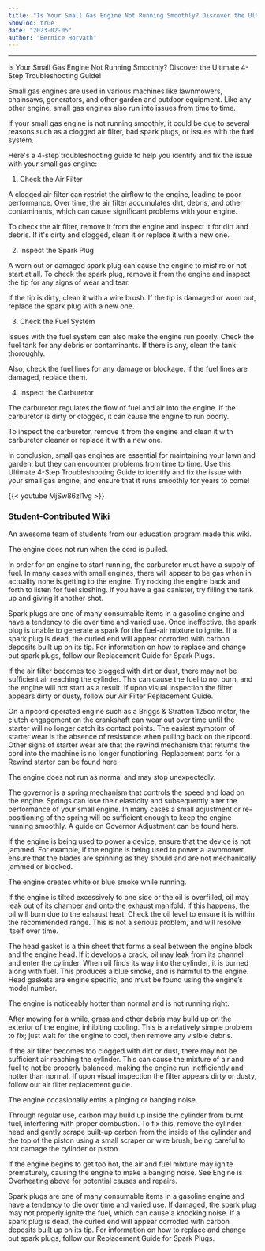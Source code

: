 ```yaml
---
title: "Is Your Small Gas Engine Not Running Smoothly? Discover the Ultimate 4-Step Troubleshooting Guide!"
ShowToc: true 
date: "2023-02-05"
author: "Bernice Horvath"
---
```

*****
Is Your Small Gas Engine Not Running Smoothly? Discover the Ultimate 4-Step Troubleshooting Guide!

Small gas engines are used in various machines like lawnmowers, chainsaws, generators, and other garden and outdoor equipment. Like any other engine, small gas engines also run into issues from time to time.

If your small gas engine is not running smoothly, it could be due to several reasons such as a clogged air filter, bad spark plugs, or issues with the fuel system.

Here's a 4-step troubleshooting guide to help you identify and fix the issue with your small gas engine:

1. Check the Air Filter

A clogged air filter can restrict the airflow to the engine, leading to poor performance. Over time, the air filter accumulates dirt, debris, and other contaminants, which can cause significant problems with your engine.

To check the air filter, remove it from the engine and inspect it for dirt and debris. If it's dirty and clogged, clean it or replace it with a new one.

2. Inspect the Spark Plug

A worn out or damaged spark plug can cause the engine to misfire or not start at all. To check the spark plug, remove it from the engine and inspect the tip for any signs of wear and tear.

If the tip is dirty, clean it with a wire brush. If the tip is damaged or worn out, replace the spark plug with a new one.

3. Check the Fuel System

Issues with the fuel system can also make the engine run poorly. Check the fuel tank for any debris or contaminants. If there is any, clean the tank thoroughly.

Also, check the fuel lines for any damage or blockage. If the fuel lines are damaged, replace them.

4. Inspect the Carburetor

The carburetor regulates the flow of fuel and air into the engine. If the carburetor is dirty or clogged, it can cause the engine to run poorly.

To inspect the carburetor, remove it from the engine and clean it with carburetor cleaner or replace it with a new one.

In conclusion, small gas engines are essential for maintaining your lawn and garden, but they can encounter problems from time to time. Use this Ultimate 4-Step Troubleshooting Guide to identify and fix the issue with your small gas engine, and ensure that it runs smoothly for years to come!

{{< youtube MjSw86zl1vg >}} 



### Student-Contributed Wiki
 
An awesome team of students from our education program made this wiki.
 
The engine does not run when the cord is pulled.
 
In order for an engine to start running, the carburetor must have a supply of fuel. In many cases with small engines, there will appear to be gas when in actuality none is getting to the engine. Try rocking the engine back and forth to listen for fuel sloshing. If you have a gas canister, try filling the tank up and giving it another shot.
 
Spark plugs are one of many consumable items in a gasoline engine and have a tendency to die over time and varied use. Once ineffective, the spark plug is unable to generate a spark for the fuel-air mixture to ignite. If a spark plug is dead, the curled end will appear corroded with carbon deposits built up on its tip. For information on how to replace and change out spark plugs, follow our Replacement Guide for Spark Plugs.
 
If the air filter becomes too clogged with dirt or dust, there may not be sufficient air reaching the cylinder. This can cause the fuel to not burn, and the engine will not start as a result. If upon visual inspection the filter appears dirty or dusty, follow our Air Filter Replacement Guide.
 
On a ripcord operated engine such as a Briggs & Stratton 125cc motor, the clutch engagement on the crankshaft can wear out over time until the starter will no longer catch its contact points. The easiest symptom of starter wear is the absence of resistance when pulling back on the ripcord. Other signs of starter wear are that the rewind mechanism that returns the cord into the machine is no longer functioning. Replacement parts for a Rewind starter can be found here.
 
The engine does not run as normal and may stop unexpectedly.
 
The governor is a spring mechanism that controls the speed and load on the engine. Springs can lose their elasticity and subsequently alter the performance of your small engine. In many cases a small adjustment or re-positioning of the spring will be sufficient enough to keep the engine running smoothly. A guide on Governor Adjustment can be found here.
 
If the engine is being used to power a device, ensure that the device is not jammed. For example, if the engine is being used to power a lawnmower, ensure that the blades are spinning as they should and are not mechanically jammed or blocked.
 
The engine creates white or blue smoke while running.
 
If the engine is tilted excessively to one side or the oil is overfilled, oil may leak out of its chamber and onto the exhaust manifold. If this happens, the oil will burn due to the exhaust heat. Check the oil level to ensure it is within the recommended range. This is not a serious problem, and will resolve itself over time.
 
The head gasket is a thin sheet that forms a seal between the engine block and the engine head. If it develops a crack, oil may leak from its channel and enter the cylinder. When oil finds its way into the cylinder, it is burned along with fuel. This produces a blue smoke, and is harmful to the engine. Head gaskets are engine specific, and must be found using the engine’s model number.
 
The engine is noticeably hotter than normal and is not running right.
 
After mowing for a while, grass and other debris may build up on the exterior of the engine, inhibiting cooling. This is a relatively simple problem to fix; just wait for the engine to cool, then remove any visible debris.
 
If the air filter becomes too clogged with dirt or dust, there may not be sufficient air reaching the cylinder. This can cause the mixture of air and fuel to not be properly balanced, making the engine run inefficiently and hotter than normal. If upon visual inspection the filter appears dirty or dusty, follow our air filter replacement guide.
 
The engine occasionally emits a pinging or banging noise.
 
Through regular use, carbon may build up inside the cylinder from burnt fuel, interfering with proper combustion. To fix this, remove the cylinder head and gently scrape built-up carbon from the inside of the cylinder and the top of the piston using a small scraper or wire brush, being careful to not damage the cylinder or piston.
 
If the engine begins to get too hot, the air and fuel mixture may ignite prematurely, causing the engine to make a banging noise. See Engine is Overheating above for potential causes and repairs.
 
Spark plugs are one of many consumable items in a gasoline engine and have a tendency to die over time and varied use. If damaged, the spark plug may not properly ignite the fuel, which can cause a knocking noise. If a spark plug is dead, the curled end will appear corroded with carbon deposits built up on its tip. For information on how to replace and change out spark plugs, follow our Replacement Guide for Spark Plugs.



